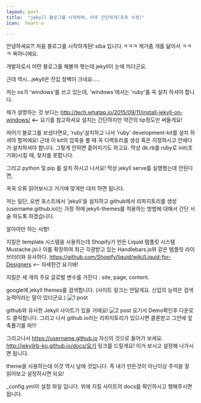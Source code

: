 ```yaml
---
layout: post
title:  "jekyll 블로그를 시작하며, 아주 간단하게(추후 수정)"
icon:  heart-o

---
```



안녕하세요?! 처음 블로그를 시작하게된! siba 입니다.ㅋㅋㅋ 제가좀 개를 닮아서 ㅋㅋㅋ
욕아니에요.

개발자로서 어떤 블로그를 해볼까 햇는데 jekyll이 눈에 띄더군요.

근데 역시...jekyll은 진입 장벽이 크네요.....

저는 os가 'windows'를 쓰고 있는데, 'windows'에서는 'ruby'를 꼭 설치 하셔야 합니다.

제가 설명하는 것 보다는 http://tech.whatap.io/2015/09/11/install-jekyll-on-windows/ **<--** 요기를 참고하셔요
설치는 간단하지만 약간의 tip정도만 써둘게요!

저어기 블로그를 보셨다면요, 'ruby'설치하고 나서 'ruby' development-kit를 설치 하셔야 할꺼에요!
근데 이 kit의 압축을 풀 때 꼭 디렉토리를 생성 혹은 지정하시고 안에다가 설치하셔야 합니다. 그렇게 안하면
흩어지기도 하고요. 막상 dk.rb를  ruby로 init(초기화)시킬 때, 찾지를 못합니다.

그리고 python 및 pip 를 설치 하시고 나서요! 막상 jekyll serve를 실행했는데 안된다면,

꼭꼭 오류 읽어보시고 거기에 맞게만 대처 하면 됩니다.


저는 일단, 요번 포스트에서 'jekyll'을 설치하고 github에서 리파지토리를 생성(username.github.io)는 가정 하에 jekyll-themes를 적용하는 방법에 대해서 간단 서술 하도록 하겠습니다.

알아야만 하는 사항!

지킬은 template 시스템을 사용하는데 Shopify가 만든 Liquid 템플릿 시스템  Mustache.js나 이를 확장하여 최근 각광받고 있는 Handlebars.js와 같은 템플릿 라이브러리와 유사하다.
https://github.com/Shopify/liquid/wiki/Liquid-for-Designers *<--* 자세한건 요기에!

지킬은 세 개의 주요 글로벌 변수를 가진다 : site, page, content.




google에 jekyll themes를 검색합니다. (사이트 링크는 안달게요. 신입의 능력은 검색능력이라는 말이 있더군요.)
 ![1 post]({{site.baseurl}}/images/post-1-2017-09-23.png)

github와 유사한 Jekyll 사이트가 있을 거에요!
 ![2 post]({{site.baseurl}}/images/post-2-2017-09-23.jpg)
 요기서 Demo확인후 다운로드 클릭합니다. 그리고 나서 github.io라는 리파지토리가 있으시면 클론받고
 그안에 앞축풀기를 똬!!!

그리고나서 https://username.github.io 자신의 것으로 들어가 보세요. http://jekyllrb-ko.github.io/docs/요기 링크를 드릴게요! 이거 보시고 설정해 나가시면 됩니다.

theme을 사용하는데 이것 역시 남에 것입니다. 즉 내가 만든것이 아닌이상 주석을 잘 읽어보고 설정하시면 되요!

 _config.yml이 설정 파일 입니다. 위에 지킬 사이트의 docs를 확인하시고 행해주시면 됩니다.

